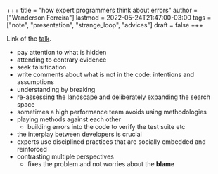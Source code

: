 +++
title = "how expert programmers think about errors"
author = ["Wanderson Ferreira"]
lastmod = 2022-05-24T21:47:00-03:00
tags = ["note", "presentation", "strange_loop", "advices"]
draft = false
+++

Link of the [talk](https://youtu.be/Jor-Rh0gwus).

-   pay attention to what is hidden
-   attending to contrary evidence
-   seek falsification
-   write comments about what is not in the code: intentions and assumptions
-   understanding by breaking
-   re-assessing the landscape and deliberately expanding the search space
-   sometimes a high performance team avoids using methodologies
-   playing methods against each other
    -   building errors into the code to verify the test suite etc
-   the interplay between developers is crucial
-   experts use disciplined practices that are socially embedded and reinforced
-   contrasting multiple perspectives
    -   fixes the problem and not worries about the **blame**
